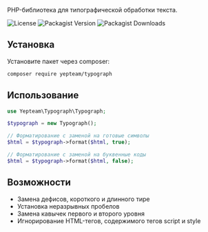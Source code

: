 PHP-библиотека для типографической обработки текста.

![License](https://img.shields.io/github/license/yepteam/typograph?style=flat-square)
![Packagist Version](https://img.shields.io/packagist/v/yepteam/typograph?style=flat-square)
![Packagist Downloads](https://img.shields.io/packagist/dt/yepteam/typograph?style=flat-square)

## Установка

Установите пакет через composer:

```bash
composer require yepteam/typograph
```

## Использование

```php
use Yepteam\Typograph\Typograph;

$typograph = new Typograph();

// Форматирование с заменой на готовые символы
$html = $typograph->format($html, true);

// Форматирование с заменой на буквенные коды
$html = $typograph->format($html, false);
```

## Возможности

- Замена дефисов, короткого и длинного тире
- Установка неразрывных пробелов
- Замена кавычек первого и второго уровня
- Игнорирование HTML-тегов, содержимого тегов script и style
